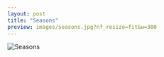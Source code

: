 ```yaml
---
layout: post
title: "Seasons"
preview: images/seasons.jpg?nf_resize=fit&w=300
---
```


![Seasons](/images/seasons.jpg?nf_resize=fit&w=900)
